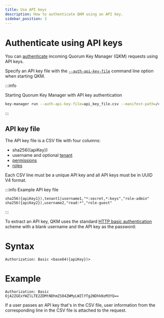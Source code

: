 ```yaml
---
title: Use API keys
description: How to authenticate QKM using an API key.
sidebar_position: 3
---
```


# Authenticate using API keys

You can [authenticate](../../Concepts/Authentication.md#authentication) incoming Quorum Key Manager (QKM) requests using API keys.

Specify an API key file with the [`--auth-api-key-file`](../../Reference/CLI/CLI-Syntax.md#auth-api-key-file) command line option when starting QKM.

:::info

Starting Quorum Key Manager with API key authentication

```bash
key-manager run --auth-api-key-file=api_key_file.csv --manifest-path=/config/default.yml
```

:::

## API key file

The API key file is a CSV file with four columns:

- sha256({apiKey})
- username and optional [tenant](../../Concepts/Authorization.md#tenant)
- [permissions](../../Reference/RBAC-Permissions.md)
- [roles](../../Concepts/Authorization.md#role)

Each CSV line must be a unique API key and all API keys must be in UUID V4 format.

:::info Example API key file

```
sha256({apiKey1}),tenant1|username1,"*:secret,*:keys","role-admin"
sha256({apiKey2}),username2,"read:*","role-guest"
```

:::

To extract an API key, QKM uses the standard [HTTP basic authentication](https://swagger.io/docs/specification/authentication/basic-authentication/) scheme with a blank username and the API key as the password:

<!--tabs-->

# Syntax

```
Authorization: Basic <base64({apiKey})>
```

# Example

```
Authorization: Basic OjA2ZGExYWZlLTE2ZDMtNDhmZS04ZWMyLWZlYTg2NDhkNzM3YQ==
```

<!--/tabs-->

If a user passes an API key that's in the CSV file, user information from the corresponding line in the CSV file is attached to the request.
